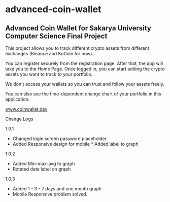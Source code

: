 # advanced-coin-wallet

## Advanced Coin Wallet for Sakarya University Computer Science Final Project

This project allows you to track different crypto assets from different exchanges (Binance and KuCoin for now).

You can register securely from the registration page. After that, the app will take you to the Home Page. Once logged in, you can start adding the crypto assets you want to track to your portfolio.

We don't access your wallets so you can trust and follow your assets freely.

You can also see the time-dependent change chart of your portfolio in this application.

www.coinwallet.dev

Change Logs

1.0.1
 * Changed login screen password placeholder
 * Added Responsive design for mobile \* Added label to graph

1.0.2
 * Added Min-max-avg to graph
 * Rotated date label on graph


1.0.3
 * Added 1 - 3 - 7 days and one month graph
 * Mobile Responsive problem solved.
